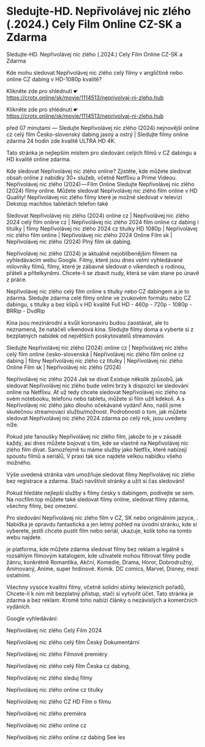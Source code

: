 # Sledujte-HD. Nepřivolávej nic zlého (.2024.) Cely Film Online CZ-SK a Zdarma
Sledujte-HD. Nepřivolávej nic zlého (.2024.) Cely Film Online CZ-SK a Zdarma


Kde mohu sledovat Nepřivolávej nic zlého celý filmy v angličtině nebo online CZ dabing v HD-1080p kvalitě?

 

 

 

Klikněte zde pro shlédnutí ☛ https://crotx.online/sk/movie/1114513/neprivolvaj-ni-zleho.hub

Klikněte zde pro shlédnutí ☛ https://crotx.online/sk/movie/1114513/neprivolvaj-ni-zleho.hub

 

 

 

před 07 minutami — Sledujte Nepřivolávej nic zlého (2024) nejnovější online cz celý film Česko-slovenský dabing jasný a ostrý | Sledujte filmy online zdarma 24 hodin zde kvalitě ULTRA HD 4K.


Tato stránka je nejlepším místem pro sledování celých filmů v CZ dabingu a HD kvalitě online zdarma.


Kde sledovat Nepřivolávej nic zlého online? Zjistěte, kde můžete sledovat obsah online z nabídky 30+ služeb, včetně Netflixu a Prime Videou. Nepřivolávej nic zlého (2024) — Film Online Sledujte Nepřivolávej nic zlého (2024) filmy online. Můžete sledovat Nepřivolávej nic zlého film online v HD Quality! Nepřivolávej nic zlého filmy které je možné sledovat v televizi Dekstop machitos tabletách telefon také


Sledovat Nepřivolávej nic zlého (2024) online cz | Nepřivolávej nic zlého 2024 celý film online cz | Nepřivolávej nic zlého 2024 film online cz dabing i titulky | filmy Nepřivolávej nic zlého 2024 cz titulky HD 1080p | Nepřivolávej nic zlého film online | Nepřivolávej nic zlého 2024 Online Film sk | Nepřivolávej nic zlého (2024) Plný film sk dabing.


Nepřivolávej nic zlého (2024) je aktuálně nejoblíbenějším filmem na vyhledávacím webu Google. Filmy, které jsou dnes velmi vyhledávané milovníky filmů, filmy, které je zábavné sledovat o víkendech s rodinou, přáteli a přítelkyněmi. Chcete-li se zbavit nudy, která se vám stane po únavě z práce.


Nepřivolávej nic zlého celý film online s titulky nebo CZ dabingem a je to zdarma. Sledujte zdarma celé filmy online ve zvukovém formátu nebo CZ dabingu, s titulky a bez klipů v HD kvalitě Full HD - 460p - 720p - 1080p - BRRip - DvdRip


Kina jsou mezinárodní a kvůli koronaviru budou zaostávat, ale to neznamená, že natáčeli víkendová kina. Sledujte filmy doma a vyberte si z bezplatných nabídek od největších poskytovatelů streamování.


Sledujte Nepřivolávej nic zlého (2024) online cz | Nepřivolávej nic zlého celý film online česko-slovenská | Nepřivolávej nic zlého film online cz dabing | filmy Nepřivolávej nic zlého cz titulky | Nepřivolávej nic zlého Online Film sk | Nepřivolávej nic zlého (2024)


Nepřivolávej nic zlého 2024 Jak se dívat Existuje několik způsobů, jak sledovat Nepřivolávej nic zlého bude velmi brzy k dispozici ke sledování online na Netflixu. Ať už tedy chcete sledovat Nepřivolávej nic zlého na svém notebooku, telefonu nebo tabletu, můžete si film užít kdekoli. A s Nepřivolávej nic zlého jako dlouho očekávané vydání! Ano, našli jsme skutečnou streamovací službu/možnost. Podrobnosti o tom, jak můžete sledovat Nepřivolávej nic zlého 2024 zdarma po celý rok, jsou uvedeny níže.

Pokud jste fanoušky Nepřivolávej nic zlého film, jakože to je v zásadě každý, asi dnes můžete bojovat s tím, kde se vlastně na Nepřivolávej nic zlého film dívat. Samozřejmě tu máme služby jako Netflix, které nabízejí spoustu filmů a seriálů, V praxi tak sice najdete velkou nabídku všeho možného.


Výše uvedená stránka vám umožňuje sledovat filmy Nepřivolávej nic zlého bez registrace a zdarma. Stačí navštívit stránky a užít si čas sledování!


Pokud hledáte nejlepší služby s filmy česky s dabingem, podívejte se sem. Na nocfilm.top můžete také sledovat filmy online, sledovat filmy zdarma, všechny filmy, bez omezení.


Pro sledování Nepřivolávej nic zlého film v CZ, SK nebo originálním jazyce, . Nabídka je opravdu fantastická a jen letmý pohled na úvodní stránku, kde si vyberete, jestli chcete pustit film nebo seriál, ukazuje, kolik toho na tomto webu najdete.


je platforma, kde můžete zdarma sledovat filmy bez reklam a legálně s rozsáhlým filmovým katalogem, kde uživatelé mohou filtrovat filmy podle žánru, konkrétně Romantika, Akční, Komedie, Drama, Horor, Dobrodružný, Animovaný, Anime, super hrdinové. Komik. DC comics, Marvel, Disney, mezi ostatními.


Všechny vysoce kvalitní filmy, včetně solidní sbírky televizních pořadů, Chcete-li k nim mít bezplatný přístup, stačí si vytvořit účet. Tato stránka je zdarma a bez reklam. Kromě toho nabízí články o nezávislých a komerčních vydáních.


Google vyhledávání:

Nepřivolávej nic zlého Celý Film 2024

Nepřivolávej nic zlého celý film Český Dokumentární

Nepřivolávej nic zlého Filmové premiéry

Nepřivolávej nic zlého celý film Česka cz dabing,

Nepřivolávej nic zlého sleduj filmy

Nepřivolávej nic zlého online cz titulky

Nepřivolávej nic zlého CZ HD Film o filmu

Nepřivolávej nic zlého premiéra

Nepřivolávej nic zlého online cz

Nepřivolávej nic zlého online cz dabing See les
